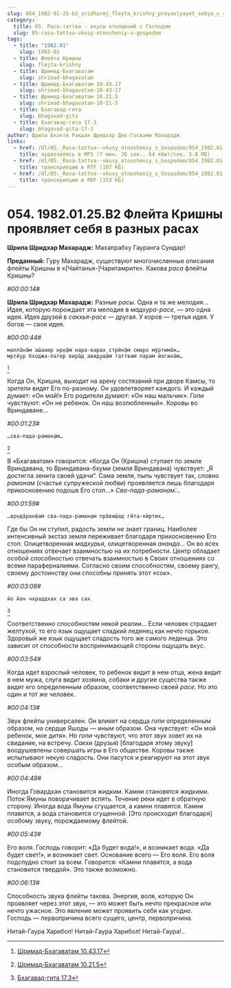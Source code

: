 ```yaml
---
slug: 054_1982-01-25-b2_sridharmj_fleyta_krishny_proyavlyayet_sebya_v_raznyh_rasah
category:
  title: 05. Раса-таттва - вкусы отношений с Господом
  slug: 05-rasa-tattva-vkusy-otnosheniy-s-gospodom
tags:
  - title: "1982.01"
    slug: 1982-01
  - title: Флейта Кришны
    slug: flejta-krishny
  - title: Шримад-Бхагаватам
    slug: shrimad-bhagavatam
  - title: Шримад-Бхагаватам 10.43.17
    slug: shrimad-bhagavatam-10-43-17
  - title: Шримад-Бхагаватам 10.21.5
    slug: shrimad-bhagavatam-10-21-5
  - title: Бхагавад-гита
    slug: bhagavad-gita
  - title: Бхагавад-гита 17.3
    slug: bhagavad-gita-17-3
author: Шрила Бхакти Ракшак Шридхар Дев-Госвами Махарадж
links:
  - href: /dl/05._Rasa-tattva--vkusy_otnosheniy_s_Gospodom/054_1982.01.25.B2_SridharMj_Fleyta_Krishny_proyavlyayet_sebya_v_raznyh_rasah.mp3
    title: аудиозапись в MP3 (7 мин. 26 сек., 64 кбит/сек, 5.8 МБ)
  - href: /dl/05._Rasa-tattva--vkusy_otnosheniy_s_Gospodom/054_1982.01.25.B2_SridharMj_Fleyta_Krishny_proyavlyayet_sebya_v_raznyh_rasah.rtf
    title: транскрипцию в RTF (107 КБ)
  - href: /dl/05._Rasa-tattva--vkusy_otnosheniy_s_Gospodom/054_1982.01.25.B2_SridharMj_Fleyta_Krishny_proyavlyayet_sebya_v_raznyh_rasah.pdf
    title: транскрипцию в PDF (153 КБ)
---
```


# 054. 1982.01.25.B2 Флейта Кришны проявляет себя в разных расах

**Шрила Шридхар Махарадж:** Махапрабху Гауранга Сундар!

**Преданный:** Гуру Махарадж, существуют многочисленные описания флейты Кришны в «[Чайтанья-]Чаритамрите». Какова *раса* флейты Кришны?

*#00:00:14#*

**Шрила Шридхар Махарадж:** Разные *расы*. Одна и та же мелодия… Идея, которую порождает эта мелодия в *мадхура-расе*, — это одна идея. Идея друзей в *сакхья-расе* — другая. У коров — третья идея. У богов — своя идея.

*#00:00:44#*

    малла̄на̄м аш́анир нр̣н̣а̄м̇ нара-варах̣ стрӣн̣а̄м̇ смаро мӯртима̄н…
    мр̣тйур бходжа-патер вира̄д̣ авидуш̣а̄м̇ таттвам̇ парам̇ йогина̄м̇…
[^_ftn1]

Когда Он, Кришна, выходит на арену состязаний при дворе Камсы, то зрители видят Его по-разному. Он удовлетворяет каждого. И каждый думает: «Он мой!» Его родители думают: «Он наш мальчик». *Гопи* чувствуют: «Он не ребенок. Он наш возлюбленный». Коровы во Вриндаване…

*#00:01:23#*

    …сва-пада-раман̣ам̇…
[^_ftn2]

В «Бхагаватам» говорится: «Когда Он (Кришна) ступает по земле Вриндавана, то Вриндавана-бхуми (земля Вриндавана) чувствует: „Я достигла зенита своей удачи“. Сама земля, пыль чувствует так, словно *раманам* (счастье супружеской любви) проявляется лишь благодаря прикосновению подошв Его стоп…» *Сва-пада-раман̣ам̇*…

*#00:01:59#*

    …вр̣нда̄ран̣йам̇ сва-пада-раман̣ам̇ пра̄виш́ад гӣта-кӣртих̣…

Где бы Он ни ступил, радость земли не знает границ. Наиболее интенсивный экстаз земля переживает благодаря прикосновению Его стоп. Олицетворенная *мадхурья*, олицетворенная *ананда*… Он во всех отношениях отвечает взаимностью на их потребности. Центр обладает особой способностью отвечать взаимностью в Своих отношениях со всеми параферналиями. Согласно своим способностям, своему рангу, своему достоинству они способны принять этот «сок».

*#00:03:08#*

    йо йач чхраддхах̣ са эва сах̣
[^_ftn3]

Соответственно способностям некой реалии… Если человек страдает желтухой, то его язык ощущает сладкий леденец как нечто горькое. Здоровый же язык ощущает сладость того же самого леденца. Это зависит от способности воспринимающей стороны ощущать вкус.

*#00:03:54#*

Когда идет взрослый человек, то ребенок видит в нем отца, жена видит в нем мужа, слуга видит хозяина, собаки и другие существа также видят его определенным образом, соответственно своей *расе*. Но это один и тот же человек.

*#00:04:13#*

Звук флейты универсален. Он влияет на сердца *гопи* определенным образом, на сердце Яшоды — иным образом. Она чувствует: «Он мой ребенок, мое дитя». Но *гопи* чувствуют, что этот звук зовет их на свидание, на встречу. *Сакхи* (друзья) [благодаря этому звуку] воодушевлены совершать игры в Его обществе. Коровы также испытывают некую сладость. Они пасутся и реагируют на этот звук особым образом…

*#00:04:49#*

Иногда Говардхан становится жидким. Камни становятся жидкими. Поток Ямуны поворачивает вспять. Течение реки идет в обратную сторону. Иногда вода Ямуны сгущается, а камни плавятся. Камни плавятся, а вода становится сгущенной. [Это происходит благодаря] особому звуку, порождаемому флейтой.

*#00:05:43#*

Его воля. Господь говорит: «Да будет вода!», и возникает вода. «Да будет свет!», и возникает свет. Основание всего — Его воля. Его воля подспудно стоит за всем. Говорится: «Камни плавятся, а вода становится твердой». Это также возможно.

*#00:06:13#*

Способность звука флейты такова. Энергия, воля, которую Он проявляет через этот звук, — это может быть нечто прекрасное или нечто ужасное. Это явление может проявить себя как угодно. Господь — первопричина всего сущего, центр, первопричина.

Нитай-Гаура Харибол! Нитай-Гаура Харибол! Нитай-Гаура!..



[^_ftn1]: [Шримад-Бхагаватам 10.43.17](../notes/shrimad-bhagavatam/shrimad-bhagavatam-10-43-17.md)

[^_ftn2]: [Шримад-Бхагаватам 10.21.5](../notes/shrimad-bhagavatam/shrimad-bhagavatam-10-21-5.md)

[^_ftn3]: [Бхагавад-гита 17.3](../notes/bhagavad-gita/bhagavad-gita-17-3.md)
